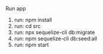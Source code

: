 Run app

1. run: npm install
2. run: cd src
3. run: npx sequelize-cli db:migrate
4. run: npm sequelize-cli db:seed:all
5. run: npm start
